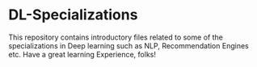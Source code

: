 # DL-Specializations
This repository contains introductory files related to some of the specializations in Deep learning such as NLP, Recommendation Engines etc. Have a great learning Experience, folks!
